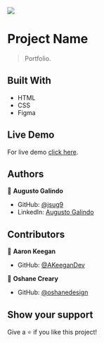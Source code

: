 ![](https://img.shields.io/badge/Microverse-blueviolet)

# Project Name

> Portfolio.


## Built With

- HTML
- CSS
- Figma

## Live Demo

For live demo [click here](https://jsug9.github.io/Portfolio/).

## Authors

👤 **Augusto Galindo**

- GitHub: [@jsug9](https://github.com/jsug9)
- LinkedIn: [Augusto Galindo](https://www.linkedin.com/in/augustogalindo/)

## Contributors

👤 **Aaron Keegan**

- GitHub: [@AKeeganDev](https://github.com/AKeeganDev)

👤 **Oshane Creary**

- GitHub: [@oshanedesign](https://github.com/oshanedesign)

## Show your support

Give a ⭐️ if you like this project!
